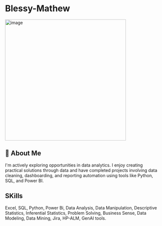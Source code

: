 # Blessy-Mathew

<img width="397" alt="image" src="https://github.com/user-attachments/assets/d1224aa1-00ff-4078-8304-72d2f709252f" />

## 👋 About Me

I'm actively exploring opportunities in data analytics. I enjoy creating practical solutions through data and have completed projects involving data cleaning, dashboarding, and reporting automation using tools like Python, SQL, and Power BI.

## SKills
Excel, SQL, Python, Power Bi, Data Analysis, Data Manipulation, Descriptive Statistics, Inferential Statistics, Problem Solving, Business Sense, Data Modeling, Data Mining, Jira, HP-ALM, GenAI tools.
